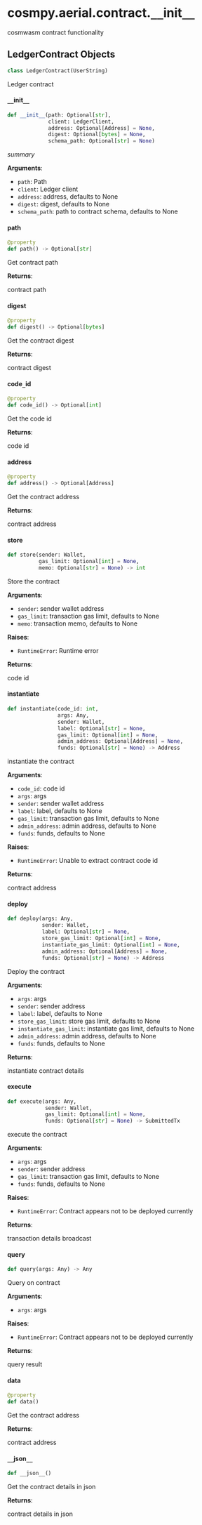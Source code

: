 <a id="cosmpy.aerial.contract.__init__"></a>

# cosmpy.aerial.contract.`__`init`__`

cosmwasm contract functionality

<a id="cosmpy.aerial.contract.__init__.LedgerContract"></a>

## LedgerContract Objects

```python
class LedgerContract(UserString)
```

Ledger contract

<a id="cosmpy.aerial.contract.__init__.LedgerContract.__init__"></a>

#### `__`init`__`

```python
def __init__(path: Optional[str],
             client: LedgerClient,
             address: Optional[Address] = None,
             digest: Optional[bytes] = None,
             schema_path: Optional[str] = None)
```

_summary_

**Arguments**:

- `path`: Path
- `client`: Ledger client
- `address`: address, defaults to None
- `digest`: digest, defaults to None
- `schema_path`: path to contract schema, defaults to None

<a id="cosmpy.aerial.contract.__init__.LedgerContract.path"></a>

#### path

```python
@property
def path() -> Optional[str]
```

Get contract path

**Returns**:

contract path

<a id="cosmpy.aerial.contract.__init__.LedgerContract.digest"></a>

#### digest

```python
@property
def digest() -> Optional[bytes]
```

Get the contract digest

**Returns**:

contract digest

<a id="cosmpy.aerial.contract.__init__.LedgerContract.code_id"></a>

#### code`_`id

```python
@property
def code_id() -> Optional[int]
```

Get the code id

**Returns**:

code id

<a id="cosmpy.aerial.contract.__init__.LedgerContract.address"></a>

#### address

```python
@property
def address() -> Optional[Address]
```

Get the contract address

**Returns**:

contract address

<a id="cosmpy.aerial.contract.__init__.LedgerContract.store"></a>

#### store

```python
def store(sender: Wallet,
          gas_limit: Optional[int] = None,
          memo: Optional[str] = None) -> int
```

Store the contract

**Arguments**:

- `sender`: sender wallet address
- `gas_limit`: transaction gas limit, defaults to None
- `memo`: transaction memo, defaults to None

**Raises**:

- `RuntimeError`: Runtime error

**Returns**:

code id

<a id="cosmpy.aerial.contract.__init__.LedgerContract.instantiate"></a>

#### instantiate

```python
def instantiate(code_id: int,
                args: Any,
                sender: Wallet,
                label: Optional[str] = None,
                gas_limit: Optional[int] = None,
                admin_address: Optional[Address] = None,
                funds: Optional[str] = None) -> Address
```

instantiate the contract

**Arguments**:

- `code_id`: code id
- `args`: args
- `sender`: sender wallet address
- `label`: label, defaults to None
- `gas_limit`: transaction gas limit, defaults to None
- `admin_address`: admin address, defaults to None
- `funds`: funds, defaults to None

**Raises**:

- `RuntimeError`: Unable to extract contract code id

**Returns**:

contract address

<a id="cosmpy.aerial.contract.__init__.LedgerContract.deploy"></a>

#### deploy

```python
def deploy(args: Any,
           sender: Wallet,
           label: Optional[str] = None,
           store_gas_limit: Optional[int] = None,
           instantiate_gas_limit: Optional[int] = None,
           admin_address: Optional[Address] = None,
           funds: Optional[str] = None) -> Address
```

Deploy the contract

**Arguments**:

- `args`: args
- `sender`: sender address
- `label`: label, defaults to None
- `store_gas_limit`: store gas limit, defaults to None
- `instantiate_gas_limit`: instantiate gas limit, defaults to None
- `admin_address`: admin address, defaults to None
- `funds`: funds, defaults to None

**Returns**:

instantiate contract details

<a id="cosmpy.aerial.contract.__init__.LedgerContract.execute"></a>

#### execute

```python
def execute(args: Any,
            sender: Wallet,
            gas_limit: Optional[int] = None,
            funds: Optional[str] = None) -> SubmittedTx
```

execute the contract

**Arguments**:

- `args`: args
- `sender`: sender address
- `gas_limit`: transaction gas limit, defaults to None
- `funds`: funds, defaults to None

**Raises**:

- `RuntimeError`: Contract appears not to be deployed currently

**Returns**:

transaction details broadcast

<a id="cosmpy.aerial.contract.__init__.LedgerContract.query"></a>

#### query

```python
def query(args: Any) -> Any
```

Query on contract

**Arguments**:

- `args`: args

**Raises**:

- `RuntimeError`: Contract appears not to be deployed currently

**Returns**:

query result

<a id="cosmpy.aerial.contract.__init__.LedgerContract.data"></a>

#### data

```python
@property
def data()
```

Get the contract address

**Returns**:

contract address

<a id="cosmpy.aerial.contract.__init__.LedgerContract.__json__"></a>

#### `__`json`__`

```python
def __json__()
```

Get the contract details in json

**Returns**:

contract details in json


